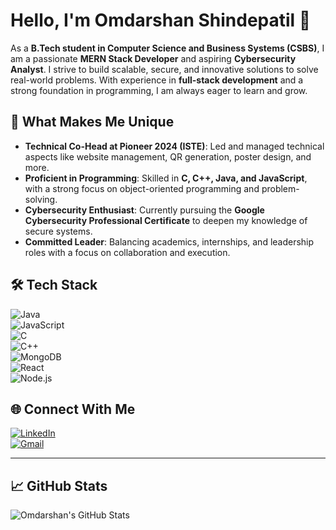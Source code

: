 # Hello, I'm Omdarshan Shindepatil 👋

As a **B.Tech student in Computer Science and Business Systems (CSBS)**, I am a passionate **MERN Stack Developer** and aspiring **Cybersecurity Analyst**. I strive to build scalable, secure, and innovative solutions to solve real-world problems. With experience in **full-stack development** and a strong foundation in programming, I am always eager to learn and grow.

## 🌟 What Makes Me Unique  
- **Technical Co-Head at Pioneer 2024 (ISTE)**: Led and managed technical aspects like website management, QR generation, poster design, and more.  
- **Proficient in Programming**: Skilled in **C, C++, Java, and JavaScript**, with a strong focus on object-oriented programming and problem-solving.  
- **Cybersecurity Enthusiast**: Currently pursuing the **Google Cybersecurity Professional Certificate** to deepen my knowledge of secure systems.  
- **Committed Leader**: Balancing academics, internships, and leadership roles with a focus on collaboration and execution.

## 🛠️ Tech Stack  
![Java](https://img.shields.io/badge/Java-ED8B00?style=for-the-badge&logo=java&logoColor=white)  
![JavaScript](https://img.shields.io/badge/JavaScript-F7DF1E?style=for-the-badge&logo=javascript&logoColor=black)  
![C](https://img.shields.io/badge/C-A8B9CC?style=for-the-badge&logo=c&logoColor=black)  
![C++](https://img.shields.io/badge/C++-00599C?style=for-the-badge&logo=c%2B%2B&logoColor=white)  
![MongoDB](https://img.shields.io/badge/MongoDB-4EA94B?style=for-the-badge&logo=mongodb&logoColor=white)  
![React](https://img.shields.io/badge/React-20232A?style=for-the-badge&logo=react&logoColor=61DAFB)  
![Node.js](https://img.shields.io/badge/Node.js-43853D?style=for-the-badge&logo=node.js&logoColor=white)

## 🌐 Connect With Me  
[![LinkedIn](https://img.shields.io/badge/LinkedIn-0A66C2?style=for-the-badge&logo=linkedin&logoColor=white)](https://linkedin.com/in/yourprofile)  
[![Gmail](https://img.shields.io/badge/Gmail-EA4335?style=for-the-badge&logo=gmail&logoColor=white)](mailto:youremail@gmail.com)  

---

## 📈 GitHub Stats  
![Omdarshan's GitHub Stats](https://github-readme-stats.vercel.app/api?username=omdarshan-4964&show_icons=true&theme=radical)  
